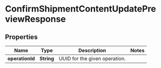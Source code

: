 
# ConfirmShipmentContentUpdatePreviewResponse

## Properties
Name | Type | Description | Notes
------------ | ------------- | ------------- | -------------
**operationId** | **String** | UUID for the given operation. | 



